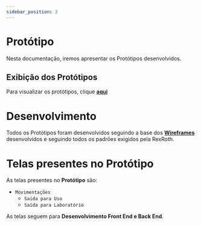 ```yaml
---
sidebar_position: 3
---
```


# Protótipo

Nesta documentação, iremos apresentar os Protótipos desenvolvidos.

## Exibição dos Protótipos

Para visualizar os protótipos, clique [**aqui**](https://www.figma.com/file/rDQBDEdMd3A4kOsKBaypCR/Untitled?type=design&node-id=18-31&mode=design&t=NDTcbfzicr5TIhtU-0)

# Desenvolvimento

Todos os Protótipos foram desenvolvidos seguindo a base dos [**Wireframes**](https://www.figma.com/file/rDQBDEdMd3A4kOsKBaypCR/Untitled?type=design&node-id=18-32&mode=design&t=9gkDMdXpLoPekXKr-0) desenvolvidos e seguindo todos os padrões exigidos pela RexRoth.

# Telas presentes no Protótipo

As telas presentes no **Protótipo** são:

- `Movimentações`
  - `Saída para Uso`
  - `Saída para Laboratório`

As telas seguem para **Desenvolvimento Front End e Back End**.
